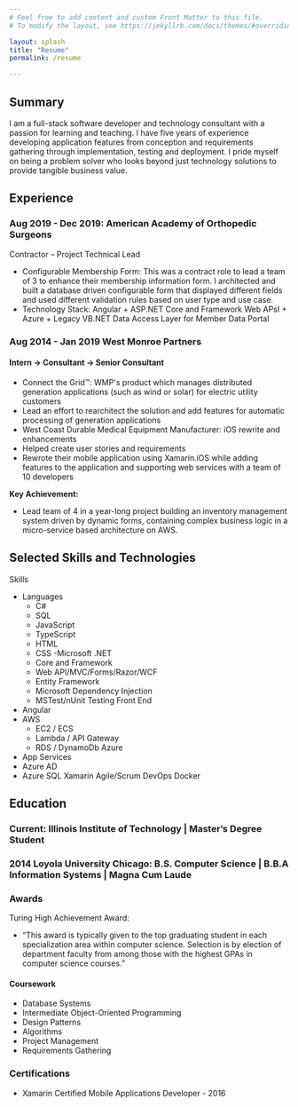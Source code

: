 ```yaml
---
# Feel free to add content and custom Front Matter to this file.
# To modify the layout, see https://jekyllrb.com/docs/themes/#overriding-theme-defaults

layout: splash
title: "Resume"
permalink: /resume

---
```


## Summary

I am a full-stack software developer and technology consultant with a passion for learning and teaching. I have five years of experience developing application features from conception and requirements gathering through implementation, testing and deployment. I pride myself on being a problem solver who looks beyond just technology solutions to provide tangible business value. 

## Experience
### Aug 2019 - Dec 2019: American Academy of Orthopedic Surgeons
Contractor – Project Technical Lead 

- Configurable Membership Form: This was a contract role to lead a team of 3 to enhance their membership information form. I architected and built a database driven configurable form that displayed different fields and used different validation rules based on user type and use case. 
-	Technology Stack: Angular + ASP.NET Core and Framework Web APsI + Azure + Legacy VB.NET Data Access Layer for Member Data Portal

### Aug 2014 - Jan 2019 West Monroe Partners
#### Intern → Consultant → Senior Consultant

- Connect the Grid™: WMP's product which manages distributed generation applications (such as wind or solar) for electric utility customers
- Lead an effort to rearchitect the solution and add features for automatic processing of generation applications
- West Coast Durable Medical Equipment Manufacturer: iOS rewrite and enhancements 
- Helped create user stories and requirements
- Rewrote their mobile application using Xamarin.iOS while adding features to the application and supporting web services with a team of 10 developers
 
__Key Achievement:__
- Lead team of 4 in a year-long project building an inventory management system driven by dynamic forms, containing complex business logic in a micro-service based architecture on AWS.

## Selected Skills and Technologies 
Skills
- Languages
  - C#
  - SQL
  - JavaScript
  - TypeScript
  - HTML
  - CSS
-Microsoft .NET
  - Core and Framework
  - Web API/MVC/Forms/Razor/WCF
  - Entity Framework
  - Microsoft Dependency Injection
  - MSTest/nUnit Testing
Front End
- Angular
- AWS
  - EC2 / ECS
  - Lambda / API Gateway
  - RDS / DynamoDb
Azure
- App Services
- Azure AD
- Azure SQL
Xamarin 
Agile/Scrum
DevOps
Docker


## Education
### Current: Illinois Institute of Technology | Master’s Degree Student
### 2014 Loyola University Chicago: B.S. Computer Science | B.B.A Information Systems | Magna Cum Laude
### Awards
Turing High Achievement Award: 
- “This award is typically given to the top graduating student in each specialization area within computer science. Selection is by election of department faculty from among those with the highest GPAs in computer science courses.”
 
#### Coursework
- Database Systems 
- Intermediate Object-Oriented Programming
- Design Patterns
- Algorithms
- Project Management 
- Requirements Gathering

### Certifications
- Xamarin Certified Mobile Applications Developer - 2016
